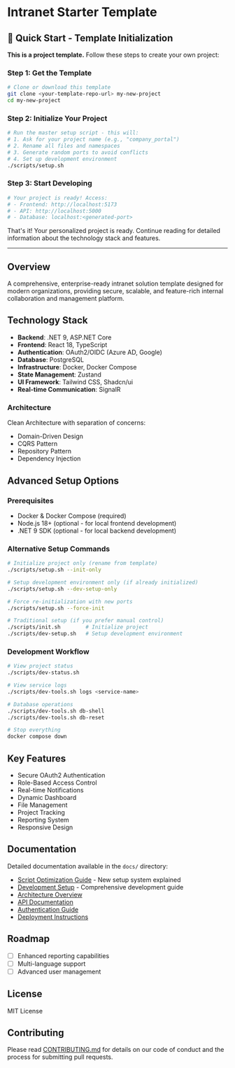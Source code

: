 # Intranet Starter Template

## 🚀 Quick Start - Template Initialization

**This is a project template.** Follow these steps to create your own project:

### Step 1: Get the Template
```bash
# Clone or download this template
git clone <your-template-repo-url> my-new-project
cd my-new-project
```

### Step 2: Initialize Your Project
```bash
# Run the master setup script - this will:
# 1. Ask for your project name (e.g., "company_portal")
# 2. Rename all files and namespaces
# 3. Generate random ports to avoid conflicts
# 4. Set up development environment
./scripts/setup.sh
```

### Step 3: Start Developing
```bash
# Your project is ready! Access:
# - Frontend: http://localhost:5173
# - API: http://localhost:5000
# - Database: localhost:<generated-port>
```

That's it! Your personalized project is ready. Continue reading for detailed information about the technology stack and features.

---

## Overview
A comprehensive, enterprise-ready intranet solution template designed for modern organizations, providing secure, scalable, and feature-rich internal collaboration and management platform.

## Technology Stack
- **Backend**: .NET 9, ASP.NET Core
- **Frontend**: React 18, TypeScript
- **Authentication**: OAuth2/OIDC (Azure AD, Google)
- **Database**: PostgreSQL
- **Infrastructure**: Docker, Docker Compose
- **State Management**: Zustand
- **UI Framework**: Tailwind CSS, Shadcn/ui
- **Real-time Communication**: SignalR

### Architecture
Clean Architecture with separation of concerns:
- Domain-Driven Design
- CQRS Pattern
- Repository Pattern
- Dependency Injection

## Advanced Setup Options

### Prerequisites
- Docker & Docker Compose (required)
- Node.js 18+ (optional - for local frontend development)
- .NET 9 SDK (optional - for local backend development)

### Alternative Setup Commands
```bash
# Initialize project only (rename from template)
./scripts/setup.sh --init-only

# Setup development environment only (if already initialized)
./scripts/setup.sh --dev-setup-only

# Force re-initialization with new ports
./scripts/setup.sh --force-init

# Traditional setup (if you prefer manual control)
./scripts/init.sh        # Initialize project
./scripts/dev-setup.sh   # Setup development environment
```

### Development Workflow
```bash
# View project status
./scripts/dev-status.sh

# View service logs
./scripts/dev-tools.sh logs <service-name>

# Database operations
./scripts/dev-tools.sh db-shell
./scripts/dev-tools.sh db-reset

# Stop everything
docker compose down
```

## Key Features
- Secure OAuth2 Authentication
- Role-Based Access Control
- Real-time Notifications
- Dynamic Dashboard
- File Management
- Project Tracking
- Reporting System
- Responsive Design

## Documentation
Detailed documentation available in the `docs/` directory:
- [Script Optimization Guide](docs/SCRIPT_OPTIMIZATION.md) - New setup system explained
- [Development Setup](CLAUDE.md) - Comprehensive development guide
- [Architecture Overview](docs/ARCHITECTURE.md)
- [API Documentation](docs/API.md)
- [Authentication Guide](docs/AUTHENTICATION.md)
- [Deployment Instructions](docs/DEPLOYMENT.md)

## Roadmap
- [ ] Enhanced reporting capabilities
- [ ] Multi-language support
- [ ] Advanced user management

## License
MIT License

## Contributing
Please read [CONTRIBUTING.md](CONTRIBUTING.md) for details on our code of conduct and the process for submitting pull requests.